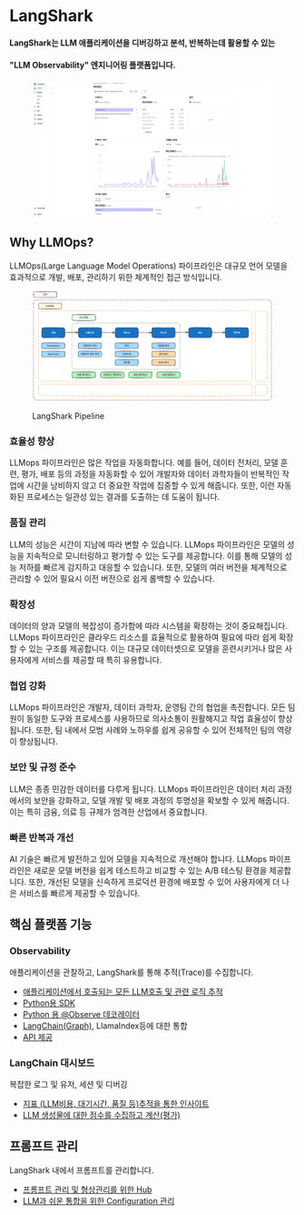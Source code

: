 # LangShark

#### LangShark는 LLM 애플리케이션을 디버깅하고 분석, 반복하는데 활용할 수 있는

#### "LLM Observability" 엔지니어링 플랫폼입니다.

<figure><img src=".gitbook/assets/image (12).png" alt=""><figcaption></figcaption></figure>

## Why LLMOps?

LLMOps(Large Language Model Operations) 파이프라인은 대규모 언어 모델을 효과적으로 개발, 배포, 관리하기 위한 체계적인 접근 방식입니다.

<figure><img src=".gitbook/assets/image (5).png" alt=""><figcaption><p>LangShark Pipeline</p></figcaption></figure>

### 효율성 향상

LLMops 파이프라인은 많은 작업을 자동화합니다. 예를 들어, 데이터 전처리, 모델 훈련, 평가, 배포 등의 과정을 자동화할 수 있어 개발자와 데이터 과학자들이 반복적인 작업에 시간을 낭비하지 않고 더 중요한 작업에 집중할 수 있게 해줍니다. 또한, 이런 자동화된 프로세스는 일관성 있는 결과를 도출하는 데 도움이 됩니다.

### 품질 관리

LLM의 성능은 시간이 지남에 따라 변할 수 있습니다. LLMops 파이프라인은 모델의 성능을 지속적으로 모니터링하고 평가할 수 있는 도구를 제공합니다. 이를 통해 모델의 성능 저하를 빠르게 감지하고 대응할 수 있습니다. 또한, 모델의 여러 버전을 체계적으로 관리할 수 있어 필요시 이전 버전으로 쉽게 롤백할 수 있습니다.

### 확장성

데이터의 양과 모델의 복잡성이 증가함에 따라 시스템을 확장하는 것이 중요해집니다. LLMops 파이프라인은 클라우드 리소스를 효율적으로 활용하여 필요에 따라 쉽게 확장할 수 있는 구조를 제공합니다. 이는 대규모 데이터셋으로 모델을 훈련시키거나 많은 사용자에게 서비스를 제공할 때 특히 유용합니다.

### 협업 강화

LLMops 파이프라인은 개발자, 데이터 과학자, 운영팀 간의 협업을 촉진합니다. 모든 팀원이 동일한 도구와 프로세스를 사용하므로 의사소통이 원활해지고 작업 효율성이 향상됩니다. 또한, 팀 내에서 모범 사례와 노하우를 쉽게 공유할 수 있어 전체적인 팀의 역량이 향상됩니다.

### 보안 및 규정 준수

LLM은 종종 민감한 데이터를 다루게 됩니다. LLMops 파이프라인은 데이터 처리 과정에서의 보안을 강화하고, 모델 개발 및 배포 과정의 투명성을 확보할 수 있게 해줍니다. 이는 특히 금융, 의료 등 규제가 엄격한 산업에서 중요합니다.

### 빠른 반복과 개선

AI 기술은 빠르게 발전하고 있어 모델을 지속적으로 개선해야 합니다. LLMops 파이프라인은 새로운 모델 버전을 쉽게 테스트하고 비교할 수 있는 A/B 테스팅 환경을 제공합니다. 또한, 개선된 모델을 신속하게 프로덕션 환경에 배포할 수 있어 사용자에게 더 나은 서비스를 빠르게 제공할 수 있습니다.

## 핵심 플랫폼 기능

### Observability

애플리케이션을 관찰하고, LangShark를 통해 추적(Trace)를 수집합니다.

* [애플리케이션에서 호출되는 모든 LLM호출 및 관련 로직 추적](broken-reference)
* [Python용 SDK](broken-reference)
* [Python 용 @Observe 데코레이터](trace/quick-start.md)
* [LangChain(Graph)](example/langchain.md), LlamaIndex등에 대한 통합
* [API 제공](monitoring/api.md)

### LangChain 대시보드

복잡한 로그 및 유저, 세션 및 디버깅

* [지표 (LLM비용, 대기시간, 품질 등)추적을 통한 인사이트](usageandcost/usageandcost.md)
* [LLM 생성물에 대한 점수를 수집하고 계산(평가)](evaluation/evaluation.md)

## 프롬프트 관리

LangShark 내에서 프롬프트를 관리합니다.

* [프롬프트 관리 및 형상관리를 위한 Hub](development/prompt.md)
* [LLM과 쉬운 통합을 위한 Configuration 관리](./#undefined-7)

